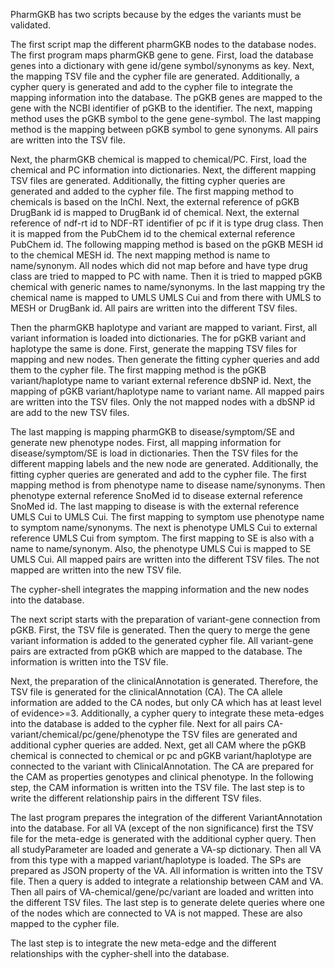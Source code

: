 PharmGKB has two scripts because by the edges the variants must be validated.

The first script map the different pharmGKB nodes to the database nodes.
The first program maps pharmGKB gene to gene.
    First, load the database genes into a dictionary with gene id/gene symbol/synonyms as key.
    Next, the mapping TSV file and the cypher file are generated. Additionally, a cypher query is generated and add to the cypher file to integrate the mapping information into the database. 
    The pGKB genes are mapped to the gene with the NCBI identifier of pGKB to the identifier. The next, mapping method uses the pGKB symbol to the gene gene-symbol. The last mapping method is the mapping between pGKB symbol to gene synonyms.
    All pairs are written into the TSV file.

Next, the pharmGKB chemical is mapped to chemical/PC.
    First, load the chemical and PC information into dictionaries.
    Next, the different mapping TSV files are generated. Additionally, the fitting cypher queries are generated and added to the cypher file.
    The first mapping method to chemicals is based on the InChI.
    Next, the external reference of pGKB DrugBank id is mapped to DrugBank id of chemical.
    Next, the external reference of ndf-rt id to NDF-RT identifier of pc if it is type drug class.
    Then it is mapped from the PubChem id to the chemical external reference PubChem id.
    The following mapping method is based on the pGKB MESH id to the chemical MESH id.
    The next mapping method is name to name/synonym.
    All nodes which did not map before and have type drug class are tried to mapped to PC with name.
    Then it is tried to mapped pGKB chemical with generic names to name/synonyms.
    In the last mapping try the chemical name is mapped to UMLS UMLS Cui and from there with UMLS to MESH or DrugBank id.
    All pairs are written into the different TSV files.

Then the pharmGKB haplotype and variant are mapped to variant.
    First, all variant information is loaded into dictionaries.
    The for pGKB variant and haplotype the same is done.  First, generate the mapping TSV files for mapping and new nodes.
    Then generate the fitting cypher queries and add them to the cypher file.
    The first mapping method is the pGKB variant/haplotype name to variant external reference dbSNP id.
    Next, the mapping of pGKB variant/haplotype name to variant name.
    All mapped pairs are written into the TSV files. Only the not mapped nodes with a dbSNP id are add to the new TSV files.

The last mapping is mapping pharmGKB to disease/symptom/SE and generate new phenotype nodes.
    First, all mapping information for disease/symptom/SE is load in dictionaries.
    Then the TSV files for the different mapping labels and the new node are generated. Additionally, the fitting cypher queries are generated and add to the cypher file.
    The first mapping method is from phenotype name to disease name/synonyms.
    Then phenotype external reference SnoMed id to disease external reference SnoMed id.
    The last mapping to disease is with the external reference UMLS Cui to UMLS Cui.
    The first mapping to symptom use phenotype name to symptom name/synonyms.
    The next is phenotype UMLS Cui to external reference UMLS Cui from symptom.
    The first mapping to SE is also with a name to name/synonym.
    Also, the phenotype UMLS Cui is mapped to SE UMLS Cui.
    All mapped pairs are written into the different TSV files. The not mapped are written into the new TSV file.

The cypher-shell integrates the mapping information and the new nodes into the database.         

The next script starts with the preparation of variant-gene connection from pGKB.
    First, the TSV file is generated. Then the query to merge the gene variant information is added to the generated cypher file.
    All variant-gene pairs are extracted from pGKB which are mapped to the database. The information is written into the TSV file.

Next, the preparation of the clinicalAnnotation is generated.
    Therefore, the TSV file is generated for the clinicalAnnotation (CA). The CA allele information are added to the CA nodes, but only CA which has at least level of evidence>=3. Additionally, a cypher query to integrate these meta-edges into the database is added to the cypher file. Next for all pairs CA-variant/chemical/pc/gene/phenotype the TSV files are generated and additional cypher queries are added.
    Next, get all CAM where the pGKB chemical is connected to chemical or pc and pGKB variant/haplotype are connected to the variant with ClinicalAnnotation.
    The CA are prepared for the CAM as properties genotypes and clinical phenotype.
    In the following step, the CAM information is written into the TSV file.
    The last step is to write the different relationship pairs in the different TSV files.

The last program prepares the integration of the different VariantAnnotation into the database.
    For all VA (except of the non significance) first the TSV file for the meta-edge is generated with the additional cypher query.  Then all studyParameter are loaded and generate a VA-sp dictionary.
    Then all VA from this type with a mapped variant/haplotype is loaded. The SPs are prepared as JSON property of the VA. All information is written into the TSV file.
    Then a query is added to integrate a relationship between CAM and VA.
    Then all pairs of VA-chemical/gene/pc/variant are loaded and written into the different TSV files.
    The last step is to generate delete queries where one of the nodes which are connected to VA is not mapped. These are also mapped to the cypher file.

The last step is to integrate the new meta-edge and the different relationships with the cypher-shell into the database.

